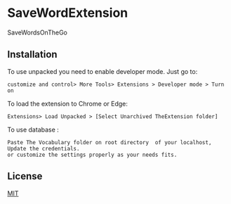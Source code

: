 # SaveWordExtension
SaveWordsOnTheGo
## Installation
To use unpacked you need to enable developer mode. Just go to:
```
customize and control> More Tools> Extensions > Developer mode > Turn on
```
To load the extension to Chrome or Edge:

```
Extensions> Load Unpacked > [Select Unarchived TheExtension folder]
```
To use database :
```
Paste The Vocabulary folder on root directory  of your localhost,
Update the credentials.
or customize the settings properly as your needs fits.
`````


## License
[MIT](https://choosealicense.com/licenses/mit/)
